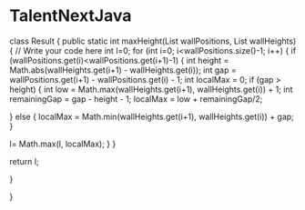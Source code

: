 # TalentNextJava

class Result { public static int maxHeight(List wallPositions, List wallHeights) { // Write your code here int l=0; for (int i=0; i<wallPositions.size()-1; i++) { if (wallPositions.get(i)<wallPositions.get(i+1)-1) { int height = Math.abs(wallHeights.get(i+1) - wallHeights.get(i)); int gap = wallPositions.get(i+1) - wallPositions.get(i) - 1; int localMax = 0; if (gap > height) { int low = Math.max(wallHeights.get(i+1), wallHeights.get(i)) + 1; int remainingGap = gap - height - 1; localMax = low + remainingGap/2;

} else { localMax = Math.min(wallHeights.get(i+1), wallHeights.get(i)) + gap; }

l= Math.max(l, localMax); } }

return l;

}

}
